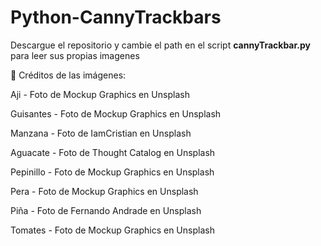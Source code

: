# Python-CannyTrackbars

Descargue el repositorio y cambie el path en el script **cannyTrackbar.py** para leer sus propias imagenes

📸  Créditos de las imágenes:

Aji - Foto de Mockup Graphics en Unsplash

Guisantes - Foto de Mockup Graphics en Unsplash

Manzana - Foto de IamCristian en Unsplash

Aguacate - Foto de Thought Catalog en Unsplash

Pepinillo - Foto de Mockup Graphics en Unsplash

Pera - Foto de Mockup Graphics en Unsplash

Piña - Foto de Fernando Andrade en Unsplash

Tomates - Foto de Mockup Graphics en Unsplash
